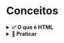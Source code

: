 # Conceitos

<details>
<summary><strong> ✅ O que é HTML </strong></summary>

- _Hyper Text Markup Language_
- não é uma linguagem de programação, é um jeito de escrever com sintaxe, tags, marcações
- **Marcação / Elemento**: nada mais é do que a utilização das tags exemplo:

```html
<!-- Um comentário no HTML -->
<!--Este é um elemento com conteúdo-->
<h1>Hello World!</h1>
<!-- Elemetos vazios, ou seja eles apenas tem propriedades com valores e não um conteúdo explicito dentro dele como o 'h1'-->
<br />
<img />
<input />
<!--
  Atributos HTML
- informações extras
- configurações
- atributos booleanos cmo o `disabled` não precisam de dados pois eles vão informar true ou false
-->
<img src="http://" alt="descrição da img" />
<input type="text" disabled />

<!--
  Aspas
- omissão
- simples
- duplas : indicado usar no HTML pois ao usar outras pode ocorrer erros
-->
<!--<a href="http://" title='Isn't'>link</a> Exemplo de erro ao usar aspas simples -->
<!-- 
  Atributos Globais mais usados 
     -class : usada para estilos no elemento
     -contenteditable : habilita a edição do elemento
     -data-* : muito usado no javascript 'data-id'
     -hidden : esconde a tag
     -id : usado apenas um por pagina ou seja não pode haver dois ids iguais 
     -style: pode aplicar estilização na propia tag e tem prioridade máxima
     -tabindex: quando navegando quando apertamos tab ele foca diretamente conforme a colocação do tabindex="1", tabindex="2"...
     -title: define um titulo para o elemento    
  -->
<div class="carrinho" contenteditable="true"></div>
<div class="carrinho"></div>

<!-- Aninhamento de tags
consiste em colocar uma tag dentro de outra,tag aberta é tag fechada, cada uma fecha a sua.
 - Fluxo: as tags seguem o fluxo da pagina conforme a posição escrita
 - Hierarquia: tags dentro são filhas(child) as de fora são pai(father)
 - Posicionamento dos elementos: exitem elementos em bloco que pulam a linha e outros in line
 <div>: elemento em bloco
 <em>: elemento inline
 -->
<p>Vou <em>escrever</em> um parágrafo</p>
```

1. Conteúdo do texto e caracteres reservados.
   - Para dar espaço usamos (&nbsp;) um caracter especial
   - Caracteres reservados: {<}->(`&lt;`) {"}->(`&quot;`) para visualizar na pagina temos que usar a notação com &(e-comercial e ponto e virgula)
1. Estrutura basica
1. Listas
1. Citações
1. Citações
1. Codificação
1. Tables
1. Head

</details>

<details>
<summary><strong> 📗 Praticar </strong></summary>

- [x] Vamos praticar exercício 1
  - Escrever 2 parágrafos, dando ênfase e importância para algumas palavras, e adicione um link de saiba mais.
    - use a tag ( em ) pra ênfase
    - use a tag < strong > para importância
    - o link pode levar para o google
- [x] Vamos praticar exercício_2

  - Criando navegação entre arquivos
    - Crie um projeto contendo
      - 2 arquivos no diretório principal (index.html e contact.html)
      - 1 diretório de nome: files
        - dentro desse diretório, adicione 2 imagens da sua preferência e 1 arquivo de nome images.html, que irá listar as imagens
  - Dentro de cada arquivo .html, você deverá colocar:
    1. Menu de navegação com uma lista `<li>` não ordenada `<ul>`
    1. Título `<h1>` da página
    1. Um ou mais parágrafos `<p>` com informações da página

- [x] A Navegação
      Para o menu de navegação, use a tag `<nav>` e coloque a lista não ordenada como conteúdo da tag
      O conteúdo de cada item da lista deverá conter um link `<a>`
      O conteúdo do link deverá ser o nome da página .html que existe no projeto, sendo que ara cada página, iremos ter um link.
      Ao clicarmos no link, deveremos ser direcionados à página clicada.
- [x] Página images.html
      Como o conteúdo desta página, além do que foi pedido, adicionar também
  1. As duas imagens que você tem na pasta
  1. Use a tag p para colocar a tag img
- [x] Página contact.html
      Como conteúdo desta página, além do que foi pedido, adicionar também
  1. Colocar suas informações de contato e-mail e telefone;
  1. Cada informação deverá estar dentro de um _link_ que quando clicado, irá abrir a respectiva informação de contato (email ou telefone)
  </details>
